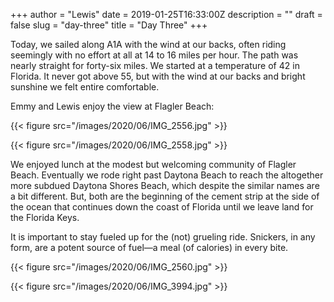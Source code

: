 +++
author = "Lewis"
date = 2019-01-25T16:33:00Z
description = ""
draft = false
slug = "day-three"
title = "Day Three"
+++


Today, we sailed along A1A with the wind at our backs, often riding seemingly with no effort at all at 14 to 16 miles per hour.  The path was nearly straight for forty-six miles. We started at a temperature of 42 in Florida.  It never got above 55, but with the wind at our backs and bright sunshine we felt entire comfortable.

Emmy and Lewis enjoy the view at Flagler Beach:

{{< figure src="/images/2020/06/IMG_2556.jpg" >}}

{{< figure src="/images/2020/06/IMG_2558.jpg" >}}

We enjoyed lunch at the modest but welcoming community of Flagler Beach.  Eventually we rode right past Daytona Beach to reach the altogether more subdued Daytona Shores Beach, which despite the similar names are a bit different.  But, both are the beginning of the cement strip at the side of the ocean that continues down the coast of Florida until we leave land for the Florida Keys.

It is important to stay fueled up for the (not) grueling ride. Snickers, in any form, are a potent source of fuel—a meal (of calories) in every bite.

{{< figure src="/images/2020/06/IMG_2560.jpg" >}}

{{< figure src="/images/2020/06/IMG_3994.jpg" >}}



